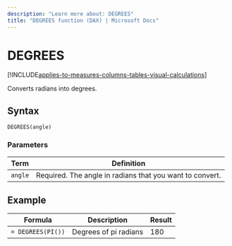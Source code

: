 ```yaml
---
description: "Learn more about: DEGREES"
title: "DEGREES function (DAX) | Microsoft Docs"
---
```

# DEGREES

[!INCLUDE[applies-to-measures-columns-tables-visual-calculations](includes/applies-to-measures-columns-tables-visual-calculations.md)]

Converts radians into degrees.  
  
## Syntax  
  
```dax
DEGREES(angle)  
```
  
### Parameters  
  
|Term|Definition|  
|--------|--------------|  
|`angle`|Required. The angle in radians that you want to convert.|  
  
## Example  
  
|Formula|Description|Result|  
|-----------|---------------|----------|  
|`= DEGREES(PI())`|Degrees of pi radians|180|  
